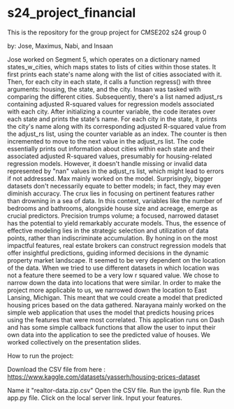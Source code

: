 # s24_project_financial
This is the repository for the group project for CMSE202 s24 group 0

by: Jose, Maximus, Nabi, and Insaan

 
 
 
Jose worked on Segment 5, which operates on a dictionary named states_w_cities, which maps states to lists of cities within those states. It first prints each state's name along with the list of cities associated with it. Then, for each city in each state, it calls a function regress() with three arguments: housing, the state, and the city. Insaan was tasked with comparing the different cities. Subsequently, there's a list named adjust_rs containing adjusted R-squared values for regression models associated with each city. After initializing a counter variable, the code iterates over each state and prints the state's name. For each city in the state, it prints the city's name along with its corresponding adjusted R-squared value from the adjust_rs list, using the counter variable as an index. The counter is then incremented to move to the next value in the adjust_rs list. The code essentially prints out information about cities within each state and their associated adjusted R-squared values, presumably for housing-related regression models. However, it doesn't handle missing or invalid data represented by "nan" values in the adjust_rs list, which might lead to errors if not addressed. Max mainly worked on the model. Surprisingly, bigger datasets don't necessarily equate to better models; in fact, they may even diminish accuracy. The crux lies in focusing on pertinent features rather than drowning in a sea of data. In this context, variables like the number of bedrooms and bathrooms, alongside house size and acreage, emerge as crucial predictors. Precision trumps volume; a focused, narrowed dataset has the potential to yield remarkably accurate models. Thus, the essence of effective modeling lies in the strategic selection and utilization of data points, rather than indiscriminate accumulation. By honing in on the most impactful features, real estate brokers can construct regression models that offer insightful predictions, guiding informed decisions in the dynamic property market landscape. It seemed to be very dependent on the location of the data. When we tried to use different datasets in which location was not a feature there seemed to be a very low r squared value. We chose to narrow down the data into locations that were similar. In order to make the project more applicable to us, we narrowed down the location to East Lansing, Michigan. This meant that we could create a model that predicted housing prices based on the data gathered. Narayana mainly worked on the simple web application that uses the model that predicts housing prices using the features that were most correlated. This application runs on Dash and has some simple callback functions that allow the user to input their own data into the application to see the predicted value of houses. We worked collectively on the presentation slides.


How to run the project:

Download the CSV file from here : https://www.kaggle.com/datasets/yasserh/housing-prices-dataset

Name it "realtor-data.zip.csv"
Open the CSV file. 
Run the ipynb file.
Run the app.py file.
Click on the local server link.
Input your features.
